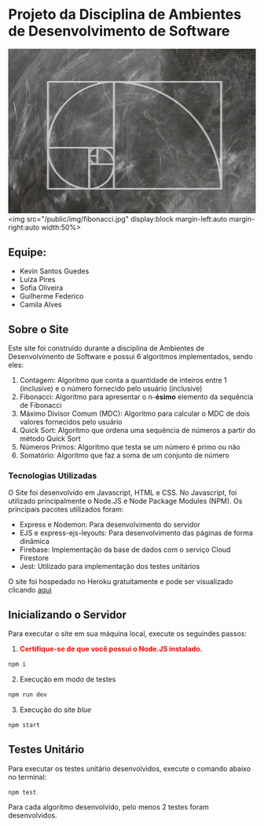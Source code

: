 # Projeto da Disciplina de Ambientes de Desenvolvimento de Software
![](/public/img/fibonacci.jpg)
<img src="/public/img/fibonacci.jpg" display:block margin-left:auto margin-right:auto width:50%>
## Equipe:
- Kevin Santos Guedes
- Luiza Pires
- Sofia Oliveira
- Guilherme Federico
- Camila Alves

## Sobre o Site
Este site foi construído durante a disciplina de Ambientes de Desenvolvimento de Software e possui 6 algoritmos implementados, sendo eles:
1. Contagem: Algoritmo que conta a quantidade de inteiros entre 1 (inclusive) e o número fornecido pelo usuário (inclusive)
2. Fibonacci: Algoritmo para apresentar o n-__ésimo__ elemento da sequência de Fibonacci
3. Máximo Divisor Comum (MDC): Algoritmo para calcular o MDC de dois valores fornecidos pelo usuário
4. Quick Sort: Algoritmo que ordena uma sequência de números a partir do método Quick Sort
5. Números Primos: Algoritmo que testa se um número é primo ou não
6. Somatório: Algoritmo que faz a soma de um conjunto de número 

### Tecnologias Utilizadas
O Site foi desenvolvido em Javascript, HTML e CSS. No Javascript, foi utilizado principalmente o Node.JS e Node Package Modules (NPM). Os principais pacotes utilizados foram:
* Express e Nodemon: Para desenvolvimento do servidor
* EJS e express-ejs-leyouts: Para desenvolvimento das páginas de forma dinâmica
* Firebase: Implementação da base de dados com o serviço Cloud Firestore
* Jest: Utilizado para implementação dos testes unitários

O site foi hospedado no Heroku gratuitamente e pode ser visualizado clicando [aqui](https://projeto-nuvem.herokuapp.com/)

## Inicializando o Servidor
Para executar o site em sua máquina local, execute os seguindes passos:
1. <span style="color:red">**Certifique-se de que você possui o Node.JS instalado.**</span>
```sh
npm i
```
2. Execução em modo de testes
```sh
npm run dev
```
3. Execução do site  *blue*
```sh
npm start
```

## Testes Unitário
Para executar os testes unitário desenvolvidos, execute o comando abaixo no terminal:
```sh
npm test
```
Para cada algoritmo desenvolvido, pelo menos 2 testes foram desenvolvidos.







